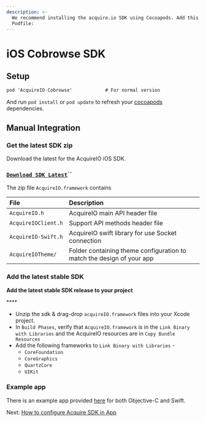 ```yaml
---
description: >-
  We recommend installing the acquire.io SDK using Cocoapods. Add this to your
  Podfile:
---
```


# iOS Cobrowse SDK

## Setup

```objectivec
pod 'AcquireIO-Cobrowse'            # For normal version
```

And run `pod install` or `pod update` to refresh your [cocoapods](https://cocoapods.org/) dependencies.

## Manual Integration

### Get the latest SDK zip

Download the latest for the AcquireIO iOS SDK.

### [`Download SDK Latest`](https://developers.acquire.io/sdk/ios/1.0.9/cobrowse/acquireIO.zip)\`\`

The zip file `AcquireIO.framework` contains

| File | Description |
| :--- | :--- |
| `AcquireIO.h` | AcquireIO main API header file |
| `AcquireIOClient.h` | Support API methods header file |
| `AcquireIO-Swift.h` | AcquireIO swift library for use Socket connection |
| `AcquireIOTheme/` | Folder containing theme configuration to match the design of your app |

### Add the latest stable SDK

**Add the latest stable SDK release to your project**

\*\*\*\*

* Unzip the sdk & drag-drop `acquireIO.framework` files into your Xcode project.
* In `Build Phases`, verify that `AcquireIO.framework` is in the `Link Binary with Libraries` and the AcquireIO resources are in `Copy Bundle Resources`
* Add the following frameworks to `Link Binary with Libraries` -
  * `CoreFoundation`
  * `CoreGraphics`
  * `QuartzCore`
  * `UIKit`

### Example app

There is an example app provided [here](https://github.com/acquireio/acquireio-cobrowse-ios) for both Objective-C and Swift.

Next: [How to configure Acquire SDK in App](sdk-configuration-example.md)


